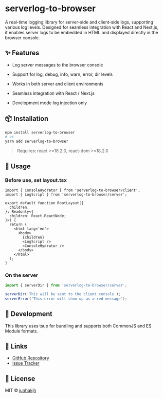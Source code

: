 # serverlog-to-browser

A real-time logging library for server-side and client-side logs, supporting various log levels. Designed for seamless integration with React and Next.js, it enables server logs to be embedded in HTML and displayed directly in the browser console.

## ✨ Features

- Log server messages to the browser console

- Support for log, debug, info, warn, error, dir levels

- Works in both server and client environments

- Seamless integration with React / Next.js

- Development mode log injection only

## 📦 Installation

```bash
npm install serverlog-to-browser
# or
yarn add serverlog-to-browser
```

> Requires: react >=18.2.0, react-dom >=18.2.0

## 🚀 Usage

### Before use, set layout.tsx

```tsx
import { ConsoleHydrator } from 'serverlog-to-browser/client';
import { LogScript } from 'serverlog-to-browser/server';

export default function RootLayout({
  children,
}: Readonly<{
  children: React.ReactNode;
}>) {
  return (
    <html lang='en'>
      <body>
        {children}
        <LogScript />
        <ConsoleHydrator />
      </body>
    </html>
  );
}
```

### On the server

```ts
import { serverDir } from 'serverlog-to-browser/server';

serverDir('This will be sent to the client console');
serverError('This error will show up as a red message');
```

## 🧪 Development

This library uses tsup for bundling and supports both CommonJS and ES Module formats.

## 🔗 Links

- [GitHub Repository](https://github.com/junhakjh/serverlog-to-browser)
- [Issue Tracker](https://github.com/junhakjh/serverlog-to-browser/issues)

## 📄 License

MIT © [junhakjh](junhakjh@ajou.ac.kr)
